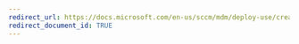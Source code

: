 ```yaml
---
redirect_url: https://docs.microsoft.com/en-us/sccm/mdm/deploy-use/create-configuration-items-for-windows-phone-devices-managed-without-the-client
redirect_document_id: TRUE
---
```

